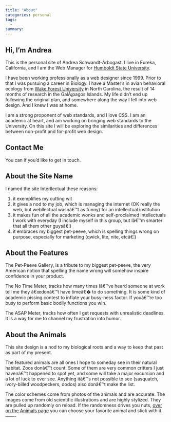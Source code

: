```yaml
---
title: "About"
categories: personal
tags:
  -
summary: 
---
```

<h2>Hi, I&#8217;m Andrea</h2>

<p>This is the personal site of Andrea Schwandt-Arbogast. I live in Eureka, California, and I am the Web Manager for <a href="http://www.humboldt.edu">Humboldt State University</a>.</p>

<p>I have been working professionally as a web designer since 1999.  Prior to that I was pursuing a career in Biology.  I have a Master&#8217;s in avian behavioral ecology from <a href="http://www.wfu.edu">Wake Forest University</a> in North Carolina, the result of 14 months of research in the GalÃ¡pagos Islands.  My life didn&#8217;t end up following the original plan, and somewhere along the way I fell into web design. And I knew I was at home.</p>

<p>I am a strong proponent of web standards, and I love <span class="caps">CSS</span>.  I am an academic at heart, and am working on bringing web standards to the University.  On this site I will be exploring the similarities and differences between non-profit and for-profit web design.</p>

<h2>Contact Me</h2>

<p>You can <txp:email email="andrea.arbogast@gmail.com" linktext="send me an email" title="send email to Andrea" /> if you&#8217;d like to get in touch. </p>

<h2>About the Site Name</h2>

<p>I named the site Interllectual these reasons:</p>

<ol>
<li>it exemplifies my cutting wit</li>
<li>it gives a nod to my job, which is managing the internet (OK really the web, but webllectual wasnâ€™t as funny) for an intellectual institution</li>
<li>it makes fun of all the academic wonks and self-proclaimed intellectuals I work with everyday (I include myself in this group, but Iâ€™m smarter that all them other guysâ€¦)</li></li>
<li>it embraces my biggest pet-peeve, which is spelling things wrong on purpose, especially for marketing (qwick, lite, nite, etcâ€¦)</li>
</ol>

<h2>About the Features</h2>

<p>The Pet-Peeve Gallery, is a tribute to my biggest pet-peeve, the very American notion that spelling the name wrong will somehow inspire confidence in your product.</p>

<p>The No Time Meter, tracks how many times Iâ€™ve heard someone at work tell me they â€œdonâ€™t have timeâ€� to do something. It is some kind of academic pissing contest to inflate your busy-ness factor. If youâ€™re too busy to perform basic bodily functions you win.</p>

<p>The <span class="caps">ASAP</span> Meter, tracks how often I get requests with unrealistic deadlines.  It is a way for me to channel my frustration into humor.</p>

<h2>About the Animals</h2>

<p>This site design is a nod to my biological roots and a way to keep that past as part of my present.</p>

<p>The featured animals are all ones I hope to someday see in their natural habitat. Zoos donâ€™t count. Some of them are very common critters I just havenâ€™t happened to spot yet, and some will take a major excursion and a lot of luck to ever see. Anything itâ€™s not possible to see (sasquatch, ivory-billed woodpeckers, dodos) also donâ€™t make the list.</p>

<p>The color schemes come from photos of the animals and are accurate. The images come from old scientific illustrations and are highly stylized.  They are pulled up randomly on reload. If the randomness drives you nuts, <a href="/animal">over on the Animals page</a> you can choose your favorite animal and stick with it.<br />
&#8212;&#8212;-</p>

